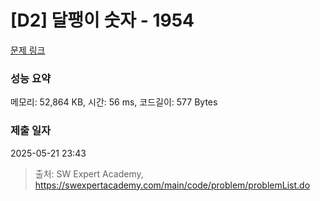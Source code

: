 # [D2] 달팽이 숫자 - 1954 

[문제 링크](https://swexpertacademy.com/main/code/problem/problemDetail.do?contestProbId=AV5PobmqAPoDFAUq) 

### 성능 요약

메모리: 52,864 KB, 시간: 56 ms, 코드길이: 577 Bytes

### 제출 일자

2025-05-21 23:43



> 출처: SW Expert Academy, https://swexpertacademy.com/main/code/problem/problemList.do